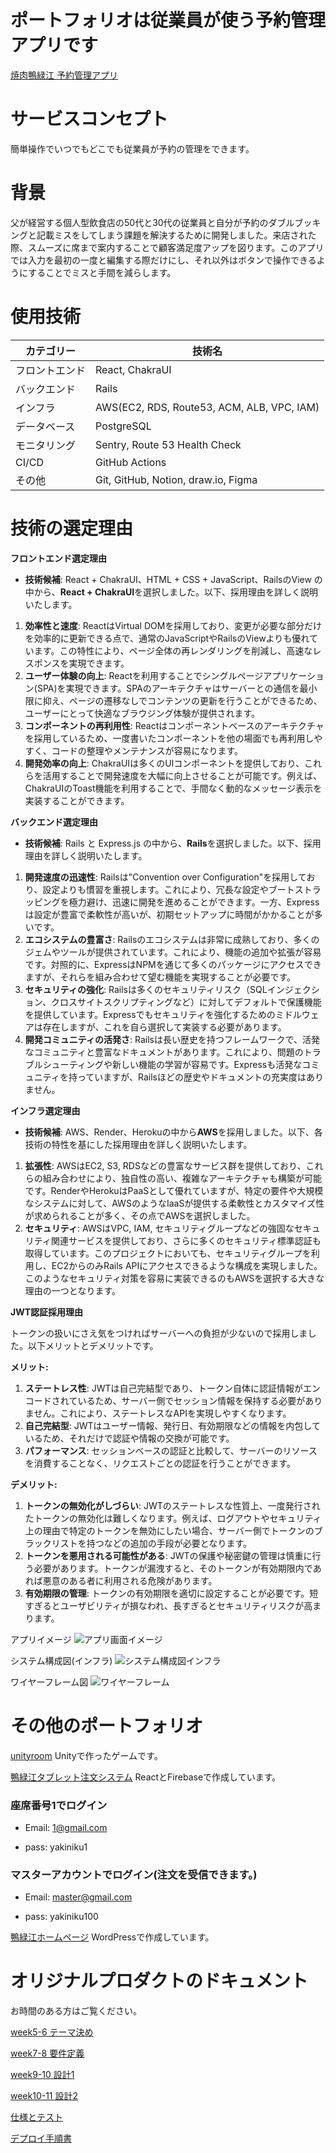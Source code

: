 # ポートフォリオは従業員が使う予約管理アプリです

[焼肉鴨緑江 予約管理アプリ](https://booking.yunonn.net)

# サービスコンセプト
簡単操作でいつでもどこでも従業員が予約の管理をできます。

# 背景
父が経営する個人型飲食店の50代と30代の従業員と自分が予約のダブルブッキングと記載ミスをしてしまう課題を解決するために開発しました。来店された際、スムーズに席まで案内することで顧客満足度アップを図ります。このアプリでは入力を最初の一度と編集する際だけにし、それ以外はボタンで操作できるようにすることでミスと手間を減らします。

# 使用技術
|カテゴリー|技術名|
|---|---|
|フロントエンド|React, ChakraUI|
|バックエンド|Rails|
|インフラ|AWS(EC2, RDS, Route53, ACM, ALB, VPC, IAM)|
|データベース|PostgreSQL|
|モニタリング|Sentry, Route 53 Health Check|
|CI/CD|GitHub Actions|
|その他| Git, GitHub, Notion, draw.io, Figma|

# 技術の選定理由

**フロントエンド選定理由**

- **技術候補**: React + ChakraUI、HTML + CSS + JavaScript、RailsのView の中から、**React + ChakraUI**を選択しました。以下、採用理由を詳しく説明いたします。
1. **効率性と速度**: ReactはVirtual DOMを採用しており、変更が必要な部分だけを効率的に更新できる点で、通常のJavaScriptやRailsのViewよりも優れています。この特性により、ページ全体の再レンダリングを削減し、高速なレスポンスを実現できます。
2. **ユーザー体験の向上**: Reactを利用することでシングルページアプリケーション(SPA)を実現できます。SPAのアーキテクチャはサーバーとの通信を最小限に抑え、ページの遷移なしでコンテンツの更新を行うことができるため、ユーザーにとって快適なブラウジング体験が提供されます。
3. **コンポーネントの再利用性**: Reactはコンポーネントベースのアーキテクチャを採用しているため、一度書いたコンポーネントを他の場面でも再利用しやすく、コードの整理やメンテナンスが容易になります。
4. **開発効率の向上**: ChakraUIは多くのUIコンポーネントを提供しており、これらを活用することで開発速度を大幅に向上させることが可能です。例えば、ChakraUIのToast機能を利用することで、手間なく動的なメッセージ表示を実装することができます。

**バックエンド選定理由**

- **技術候補**: Rails と Express.js の中から、**Rails**を選択しました。以下、採用理由を詳しく説明いたします。
1. **開発速度の迅速性**: Railsは"Convention over Configuration"を採用しており、設定よりも慣習を重視します。これにより、冗長な設定やブートストラッピングを極力避け、迅速に開発を進めることができます。一方、Expressは設定が豊富で柔軟性が高いが、初期セットアップに時間がかかることが多いです。
2. **エコシステムの豊富さ**: Railsのエコシステムは非常に成熟しており、多くのジェムやツールが提供されています。これにより、機能の追加や拡張が容易です。対照的に、ExpressはNPMを通じて多くのパッケージにアクセスできますが、それらを組み合わせて望む機能を実現することが必要です。
3. **セキュリティの強化**: Railsは多くのセキュリティリスク（SQLインジェクション、クロスサイトスクリプティングなど）に対してデフォルトで保護機能を提供しています。Expressでもセキュリティを強化するためのミドルウェアは存在しますが、これを自ら選択して実装する必要があります。
4. **開発コミュニティの活発さ**: Railsは長い歴史を持つフレームワークで、活発なコミュニティと豊富なドキュメントがあります。これにより、問題のトラブルシューティングや新しい機能の学習が容易です。Expressも活発なコミュニティを持っていますが、Railsほどの歴史やドキュメントの充実度はありません。

**インフラ選定理由**

- **技術候補**: AWS、Render、Herokuの中から**AWS**を採用しました。以下、各技術の特性を基にした採用理由を詳しく説明いたします。
1. **拡張性**: AWSはEC2, S3, RDSなどの豊富なサービス群を提供しており、これらの組み合わせにより、独自性の高い、複雑なアーキテクチャも構築が可能です。RenderやHerokuはPaaSとして優れていますが、特定の要件や大規模なシステムに対して、AWSのようなIaaSが提供する柔軟性とカスタマイズ性が求められることが多く、その点でAWSを選択しました。
2. **セキュリティ**: AWSはVPC, IAM, セキュリティグループなどの強固なセキュリティ関連サービスを提供しており、さらに多くのセキュリティ標準認証も取得しています。このプロジェクトにおいても、セキュリティグループを利用し、EC2からのみRails APIにアクセスできるような構成を実現しました。このようなセキュリティ対策を容易に実装できるのもAWSを選択する大きな理由の一つとなります。

**JWT認証採用理由**

トークンの扱いにさえ気をつければサーバーへの負担が少ないので採用しました。以下メリットとデメリットです。

**メリット:**

1. **ステートレス性**: JWTは自己完結型であり、トークン自体に認証情報がエンコードされているため、サーバー側でセッション情報を保持する必要がありません。これにより、ステートレスなAPIを実現しやすくなります。
2. **自己完結型**: JWTはユーザー情報、発行日、有効期限などの情報を内包しているため、それだけで認証や情報の交換が可能です。
3. **パフォーマンス**: セッションベースの認証と比較して、サーバーのリソースを消費することなく、リクエストごとの認証を行うことができます。

**デメリット:**

1. **トークンの無効化がしづらい**: JWTのステートレスな性質上、一度発行されたトークンの無効化は難しくなります。例えば、ログアウトやセキュリティ上の理由で特定のトークンを無効にしたい場合、サーバー側でトークンのブラックリストを持つなどの追加の手段が必要となります。
2. **トークンを悪用される可能性がある**: JWTの保護や秘密鍵の管理は慎重に行う必要があります。トークンが漏洩すると、そのトークンが有効期限内であれば悪意のある者に利用される危険があります。
3. **有効期限の管理**: トークンの有効期限を適切に設定することが必要です。短すぎるとユーザビリティが損なわれ、長すぎるとセキュリティリスクが高まります。

アプリイメージ
![アプリ画面イメージ](./booking_front/src/images/appImage.png)

システム構成図(インフラ)
![システム構成図インフラ](./documents/%E3%82%B7%E3%82%B9%E3%83%86%E3%83%A0%E6%A7%8B%E6%88%90%E5%9B%B3.drawio.png)

ワイヤーフレーム図
![ワイヤーフレーム](./documents/%E3%83%AF%E3%82%A4%E3%83%A4%E3%83%BC%E3%83%95%E3%83%AC%E3%83%BC%E3%83%A0%E3%82%B9%E3%83%86%E3%83%83%E3%83%971.png)

# その他のポートフォリオ
[unityroom](https://unityroom.com/users/7qaijm2pyt3r0zkfvod5)
Unityで作ったゲームです。

[鴨緑江タブレット注文システム](https://oreder-ouryokukou.web.app/login/)
ReactとFirebaseで作成しています。

### 座席番号1でログイン

- Email: 1@gmail.com

- pass: yakiniku1

### マスターアカウントでログイン(注文を受信できます。)

- Email: master@gmail.com

- pass: yakiniku100


[鴨緑江ホームページ](https://ouryokukou.com/)
WordPressで作成しています。

# オリジナルプロダクトのドキュメント
お時間のある方はご覧ください。

[week5-6 テーマ決め](https://www.notion.so/week5-6-d079c54c99e948c689bb75e4997c84d0?pvs=4)

[week7-8 要件定義](https://www.notion.so/week7-8-c341dbe260aa42c7bec8a2323f211a09?pvs=4)

[week9-10 設計1](https://www.notion.so/week9-10-1-bd73292925a84578ad2e36ecf1bb1d58?pvs=4)

[week10-11 設計2](https://www.notion.so/week11-12-2-4bdaeca48988446fbab91ec8ea74b5e4?pvs=4)

[仕様とテスト](https://utopian-earth-71a.notion.site/6944b5220d5640c79facf15bd0ee0039?pvs=4)

[デプロイ手順書](https://www.notion.so/25a68208638c4e13995963a7b7eae31d?pvs=4)
